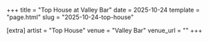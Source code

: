 +++
title = "Top House at Valley Bar"
date = 2025-10-24
template = "page.html"
slug = "2025-10-24-top-house"

[extra]
artist = "Top House"
venue = "Valley Bar"
venue_url = ""
+++
